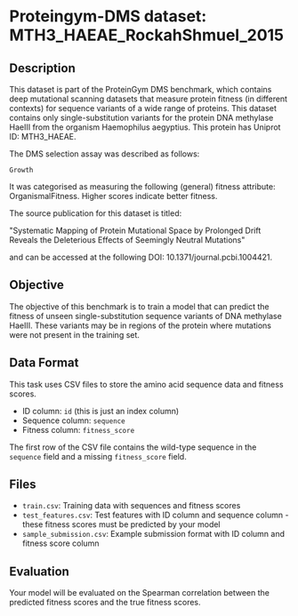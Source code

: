
# Proteingym-DMS dataset: MTH3_HAEAE_RockahShmuel_2015

## Description

This dataset is part of the ProteinGym DMS benchmark, which contains deep mutational scanning datasets that measure
protein fitness (in different contexts) for sequence variants of a wide range of proteins. This dataset contains
only single-substitution variants for the protein DNA methylase HaeIII from the organism Haemophilus aegyptius. This protein has Uniprot ID: MTH3_HAEAE. 

The DMS selection assay was described as follows: 

    Growth

It was categorised as measuring the following (general) fitness attribute: OrganismalFitness. Higher scores indicate better fitness.

The source publication for this dataset is titled: 

"Systematic Mapping of Protein Mutational Space by Prolonged Drift Reveals the Deleterious Effects of Seemingly Neutral Mutations"

and can be accessed at the following DOI: 10.1371/journal.pcbi.1004421.

## Objective

The objective of this benchmark is to train a model that can predict the fitness of unseen single-substitution sequence variants of DNA methylase HaeIII.
These variants may be in regions of the protein where mutations were not present in the training set.

## Data Format

This task uses CSV files to store the amino acid sequence data and fitness scores.
- ID column: `id` (this is just an index column)
- Sequence column: `sequence`
- Fitness column: `fitness_score`

The first row of the CSV file contains the wild-type sequence in the `sequence` field and a missing `fitness_score` field.

## Files

- `train.csv`: Training data with sequences and fitness scores
- `test_features.csv`: Test features with ID column and sequence column - these fitness scores must be predicted by your model
- `sample_submission.csv`: Example submission format with ID column and fitness score column

## Evaluation

Your model will be evaluated on the Spearman correlation between the predicted fitness scores and the true fitness scores.
